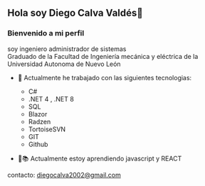## Hola soy Diego Calva Valdés👋
### Bienvenido a mi perfil

soy ingeniero administrador de sistemas  
Graduado de la Facultad de Ingeniería mecánica y eléctrica de la Universidad Autonoma de Nuevo León 

- 🔭 Actualmente he trabajado con las siguientes tecnologias:
   - C#
   - .NET 4 , .NET 8
   - SQL
   - Blazor
   - Radzen
   - TortoiseSVN
   - GIT
   - Github

- 📓📚 Actualmente estoy aprendiendo javascript y REACT
  
        

contacto: diegocalva2002@gmail.com

